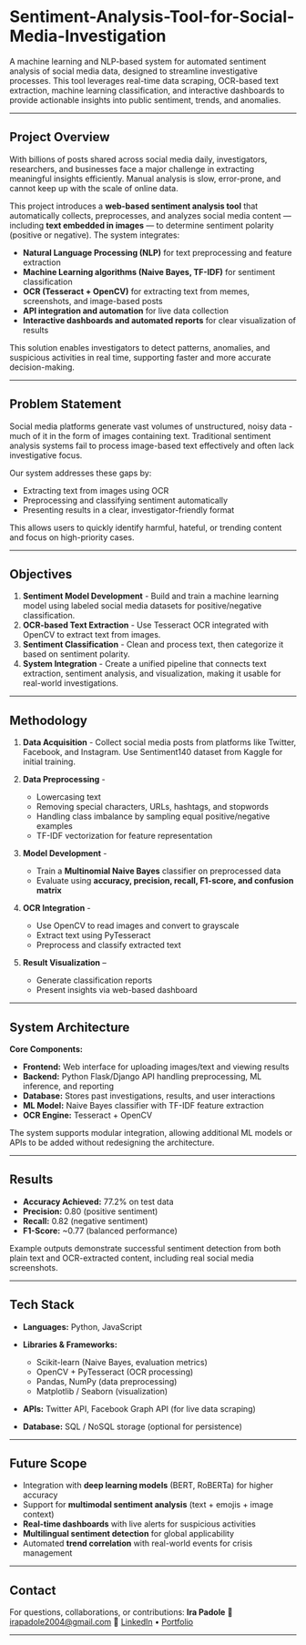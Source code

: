 # Sentiment-Analysis-Tool-for-Social-Media-Investigation

A machine learning and NLP-based system for automated sentiment analysis of social media data, designed to streamline investigative processes. This tool leverages real-time data scraping, OCR-based text extraction, machine learning classification, and interactive dashboards to provide actionable insights into public sentiment, trends, and anomalies.

---

## Project Overview

With billions of posts shared across social media daily, investigators, researchers, and businesses face a major challenge in extracting meaningful insights efficiently. Manual analysis is slow, error-prone, and cannot keep up with the scale of online data.

This project introduces a **web-based sentiment analysis tool** that automatically collects, preprocesses, and analyzes social media content — including **text embedded in images** — to determine sentiment polarity (positive or negative). The system integrates:

* **Natural Language Processing (NLP)** for text preprocessing and feature extraction
* **Machine Learning algorithms (Naive Bayes, TF-IDF)** for sentiment classification
* **OCR (Tesseract + OpenCV)** for extracting text from memes, screenshots, and image-based posts
* **API integration and automation** for live data collection
* **Interactive dashboards and automated reports** for clear visualization of results

This solution enables investigators to detect patterns, anomalies, and suspicious activities in real time, supporting faster and more accurate decision-making.

---

## Problem Statement

Social media platforms generate vast volumes of unstructured, noisy data - much of it in the form of images containing text. Traditional sentiment analysis systems fail to process image-based text effectively and often lack investigative focus.

Our system addresses these gaps by:

* Extracting text from images using OCR
* Preprocessing and classifying sentiment automatically
* Presenting results in a clear, investigator-friendly format

This allows users to quickly identify harmful, hateful, or trending content and focus on high-priority cases.

---

## Objectives

1. **Sentiment Model Development** - Build and train a machine learning model using labeled social media datasets for positive/negative classification.
2. **OCR-based Text Extraction** - Use Tesseract OCR integrated with OpenCV to extract text from images.
3. **Sentiment Classification** - Clean and process text, then categorize it based on sentiment polarity.
4. **System Integration** - Create a unified pipeline that connects text extraction, sentiment analysis, and visualization, making it usable for real-world investigations.

---

## Methodology

1. **Data Acquisition** - Collect social media posts from platforms like Twitter, Facebook, and Instagram. Use Sentiment140 dataset from Kaggle for initial training.

2. **Data Preprocessing** -

   * Lowercasing text
   * Removing special characters, URLs, hashtags, and stopwords
   * Handling class imbalance by sampling equal positive/negative examples
   * TF-IDF vectorization for feature representation

3. **Model Development** -

   * Train a **Multinomial Naive Bayes** classifier on preprocessed data
   * Evaluate using **accuracy, precision, recall, F1-score, and confusion matrix**

4. **OCR Integration** -

   * Use OpenCV to read images and convert to grayscale
   * Extract text using PyTesseract
   * Preprocess and classify extracted text

5. **Result Visualization** –

   * Generate classification reports
   * Present insights via web-based dashboard

---

## System Architecture

**Core Components:**

* **Frontend:** Web interface for uploading images/text and viewing results
* **Backend:** Python Flask/Django API handling preprocessing, ML inference, and reporting
* **Database:** Stores past investigations, results, and user interactions
* **ML Model:** Naive Bayes classifier with TF-IDF feature extraction
* **OCR Engine:** Tesseract + OpenCV

The system supports modular integration, allowing additional ML models or APIs to be added without redesigning the architecture.

---

## Results

* **Accuracy Achieved:** 77.2% on test data
* **Precision:** 0.80 (positive sentiment)
* **Recall:** 0.82 (negative sentiment)
* **F1-Score:** \~0.77 (balanced performance)

Example outputs demonstrate successful sentiment detection from both plain text and OCR-extracted content, including real social media screenshots.

---

## Tech Stack

* **Languages:** Python, JavaScript
* **Libraries & Frameworks:**

  * Scikit-learn (Naive Bayes, evaluation metrics)
  * OpenCV + PyTesseract (OCR processing)
  * Pandas, NumPy (data preprocessing)
  * Matplotlib / Seaborn (visualization)
* **APIs:** Twitter API, Facebook Graph API (for live data scraping)
* **Database:** SQL / NoSQL storage (optional for persistence)

---

## Future Scope

* Integration with **deep learning models** (BERT, RoBERTa) for higher accuracy
* Support for **multimodal sentiment analysis** (text + emojis + image context)
* **Real-time dashboards** with live alerts for suspicious activities
* **Multilingual sentiment detection** for global applicability
* Automated **trend correlation** with real-world events for crisis management

---

## Contact

For questions, collaborations, or contributions:
**Ira Padole**
📧 [irapadole2004@gmail.com](mailto:irapadole2004@gmail.com)
🔗 [LinkedIn](https://www.linkedin.com/in/ira-padole-3487062b4) • [Portfolio](https://irapadole.com)

---
